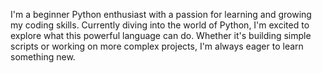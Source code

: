 I'm a beginner Python enthusiast with a passion for learning and growing my coding skills. Currently diving into the world of Python, I'm excited to explore what this powerful language can do. Whether it's building simple scripts or working on more complex projects, I'm always eager to learn something new.
